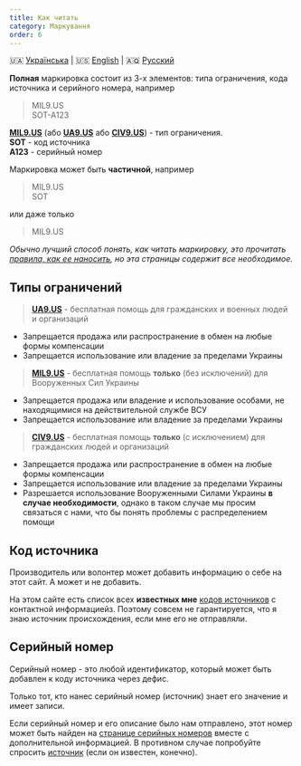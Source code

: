 ```yaml
---
title: Как читать
category: Маркування
order: 6
---
```


🇺🇦 [Українська](/mark/read)  \|  🇺🇸 [English](/mark/read_en)  \|  🇦🇶 [Русский](/mark/read_ru)

**Полная** маркировка состоит из 3-х элементов: типа ограничения, кода источника и серийного номера, например
> MIL9.US  
> SOT-A123  

**[MIL9.US](/alert/military)** (або **[UA9.US](/alert/generic)** або **[CIV9.US](/alert/civil)**) - тип ограничения.  
**SOT** - код источника  
**A123** - серийный номер

Маркировка может быть **частичной**, например
> MIL9.US  
> SOT  

или даже только
> MIL9.US

_Обычно лучший способ понять, как читать маркировку, это прочитать [правила, как ее наносить](/mark/mark_ru), но эта страницы содержит все необходимое._

## Типы ограничений

> **[UA9.US](/alert/generic)** - бесплатная помощь для гражданских и военных людей и организаций
- Запрещается продажа или распространение в обмен на любые формы компенсации
- Запрещается использование или владение за пределами Украины

> **[MIL9.US](/alert/military)** - бесплатная помощь **только** (без исключений) для Вооруженных Сил Украины  
- Запрещается продажа или владение и использование особами, не находящимися на действительной службе ВСУ
- Запрещается использование или владение за пределами Украины


> **[CIV9.US](/alert/civil)** - бесплатная помощь **только** (с исключением) для гражданских людей и организаций
- Запрещается продажа или распространение в обмен на любые формы компенсации
- Запрещается использование или владение за пределами Украины
- Разрешается использование Вооруженными Силами Украины **в случае необходимости**, однако в таком случае мы просим связаться с нами, что бы понять проблемы с распределением помощи

## Код источника

Производитель или волонтер может добавить информацию о себе на этот сайт. А может и не добавить.

На этом сайте есть список всех **известных мне** [кодов источников](/mark/sources) с контактной информациейз. Поэтому совсем не гарантируется, что я знаю источник происхождения, если мне его не отправляли.

## Серийный номер

Серийный номер - это любой идентификатор, который может быть добавлен к коду источника через дефис. 

Только тот, кто нанес серийный номер (источник) знает его значение и имеет записи.

Если серийный номер и его описание было нам отправлено, этот номер может быть найден на [странице серийных номеров](/mark/serials) вместе с дополнительной информацией. В противном случае попробуйте спросить [источник](/mark/sources) (если он известен, конечно).

